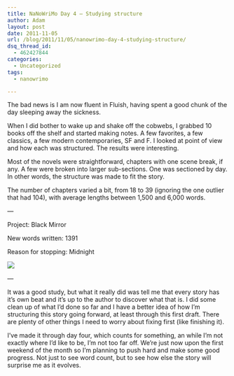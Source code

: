 ```yaml
---
title: NaNoWriMo Day 4 – Studying structure
author: Adam
layout: post
date: 2011-11-05
url: /blog/2011/11/05/nanowrimo-day-4-studying-structure/
dsq_thread_id:
  - 462427844
categories:
  - Uncategorized
tags:
  - nanowrimo

---
```

The bad news is I am now fluent in Fluish, having spent a good chunk of the day sleeping away the sickness.

When I did bother to wake up and shake off the cobwebs, I grabbed 10 books off the shelf and started making notes. A few favorites, a few classics, a few modern contemporaries, SF and F. I looked at point of view and how each was structured. The results were interesting.

Most of the novels were straightforward, chapters with one scene break, if any. A few were broken into larger sub-sections. One was sectioned by day. In other words, the structure was made to fit the story.

The number of chapters varied a bit, from 18 to 39 (ignoring the one outlier that had 104), with average lengths between 1,500 and 6,000 words.

&#8212;
  
Project: Black Mirror
  
New words written: 1391
  
Reason for stopping: Midnight

![][1]
  
&#8212;

It was a good study, but what it really did was tell me that every story has it&#8217;s own beat and it&#8217;s up to the author to discover what that is. I did some clean up of what I&#8217;d done so far and I have a better idea of how I&#8217;m structuring this story going forward, at least through this first draft. There are plenty of other things I need to worry about fixing first (like finishing it).

I&#8217;ve made it through day four, which counts for something, an while I&#8217;m not exactly where I&#8217;d like to be, I&#8217;m not too far off. We&#8217;re just now upon the first weekend of the month so I&#8217;m planning to push hard and make some good progress. Not just to see word count, but to see how else the story will surprise me as it evolves.

 [1]: http://picometer.writertopia.com/words=5840&target=50000